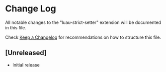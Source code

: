 # Change Log

All notable changes to the "luau-strict-setter" extension will be documented in this file.

Check [Keep a Changelog](http://keepachangelog.com/) for recommendations on how to structure this file.

## [Unreleased]

- Initial release